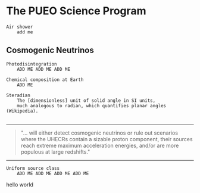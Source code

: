 # The PUEO Science Program

```{glossary}
Air shower
    add me
```

##  Cosmogenic Neutrinos

```{glossary}
Photodisintegration
    ADD ME ADD ME ADD ME

Chemical composition at Earth
    ADD ME

Steradian
    The [dimensionless] unit of solid angle in SI units,
    much analogous to radian, which quantifies planar angles (Wikipedia).
    
```
---

> "... will either detect cosmogenic neutrinos or rule out
> scenarios where the UHECRs contain a sizable proton component, their
> sources reach extreme maximum acceleration energies, and/or are
> more populous at large redshifts."


---

```{glossary}
Uniform source class
    ADD ME ADD ME ADD ME ADD ME
```



hello world